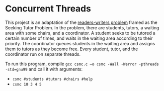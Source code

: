 # Concurrent Threads

This project is an adaptation of the [readers-writers problem](https://en.wikipedia.org/wiki/Readers%E2%80%93writers_problem) framed as the Seeking Tutor Problem.
In the problem, there are students, tutors, a waiting area with some chairs, and a coordinator.
A student seeks to be tutored a certain number of times, and waits in the waiting area according to their priority.
The coordinator queues students in the waiting area and assigns them to tutors as they become free.
Every student, tutor, and the coordinator run on separate threads.

To run this program, compile `gcc csmc.c –o csmc -Wall -Werror -pthreads -std=gnu99` and call it with arguments:
* `csmc #students #tutors #chairs #help`
* `csmc 10 3 4 5`
